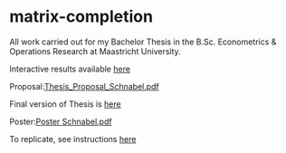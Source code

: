 # matrix-completion
All work carried out for my Bachelor Thesis in the B.Sc. Econometrics & Operations Research at Maastricht University.

Interactive results available [here](Results.html)

Proposal:[Thesis_Proposal_Schnabel.pdf](https://github.com/tobias-schnabel/matrix-completion/files/11892374/Thesis_Proposal_Schnabel.pdf)

Final version of Thesis is [here](Thesis_Schnabel.pdf)

Poster:[Poster Schnabel.pdf](https://github.com/tobias-schnabel/matrix-completion/files/11892370/Poster.Schnabel.pdf)

To replicate, see instructions [here](Replication.md)

